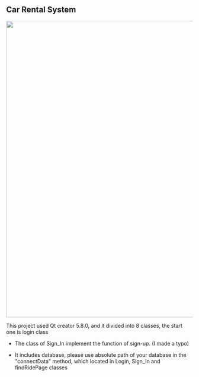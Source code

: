 ## Car Rental System

<img src = "https://github.com/Ellie-Y/CarRentalSystem/blob/master/presentation.gif" width = "800px" />



This project used Qt creator 5.8.0, and it divided into 8 classes, the start one is login class

- The class of Sign_In implement the function of  sign-up. (I made a typo)

- It includes database, please use absolute path of your database in the "connectData" method, which located in Login, Sign_In and findRidePage classes
